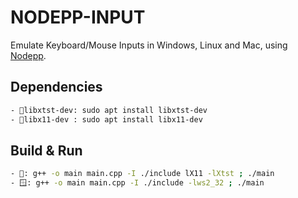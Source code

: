 # NODEPP-INPUT
Emulate Keyboard/Mouse Inputs in Windows, Linux and Mac, using [Nodepp](https://github.com/NodeppOficial/nodepp).

## Dependencies
```bash
- 🐧libxtst-dev: sudo apt install libxtst-dev
- 🐧libx11-dev : sudo apt install libx11-dev
```

## Build & Run
```bash
- 🐧: g++ -o main main.cpp -I ./include lX11 -lXtst ; ./main
- 🪟: g++ -o main main.cpp -I ./include -lws2_32 ; ./main
```
